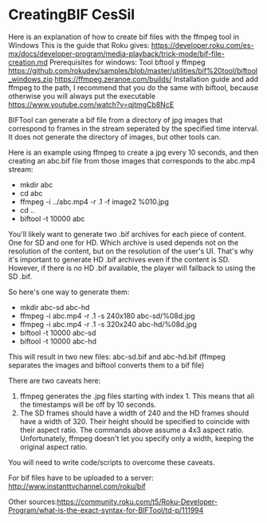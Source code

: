 # CreatingBIF CesSil
Here is an explanation of how to create bif files with the ffmpeg tool in Windows
This is the guide that Roku gives:
https://developer.roku.com/es-mx/docs/developer-program/media-playback/trick-mode/bif-file-creation.md
Prerequisites for windows:
Tool bftool y ffmpeg 
https://github.com/rokudev/samples/blob/master/utilities/bif%20tool/biftool_windows.zip
https://ffmpeg.zeranoe.com/builds/
Installation guide and add ffmpeg to the path, I recommend that you do the same with biftool, because otherwise you will always put the executable
https://www.youtube.com/watch?v=qjtmgCb8NcE


BIFTool can generate a bif file from a directory of jpg images that correspond to frames in the stream seperated by 
the specified time interval. It does not generate the directory of images, but other tools can.

Here is an example using ffmpeg to create a jpg every 10 seconds, and then creating an abc.bif file from
those images that corresponds to the abc.mp4 stream:

-  mkdir abc
-  cd abc
-  ffmpeg -i ../abc.mp4 -r .1 -f image2 %010.jpg
-  cd ..
-  biftool -t 10000 abc

You'll likely want to generate two .bif archives for each piece of content. One for SD and one for HD. Which archive
is used depends not on the resolution of the content, but on the resolution of the user's UI. That's why it's important 
to generate HD .bif archives even if the content is SD. However, if there is no HD .bif available, 
the player will fallback to using the SD .bif.

So here's one way to generate them:
-  mkdir abc-sd abc-hd
-  ffmpeg -i abc.mp4 -r .1 -s 240x180 abc-sd/%08d.jpg
-  ffmpeg -i abc.mp4 -r .1 -s 320x240 abc-hd/%08d.jpg
-  biftool -t 10000 abc-sd
-  biftool -t 10000 abc-hd

This will result in two new files: abc-sd.bif and abc-hd.bif (ffmpeg separates the images and biftool converts them to a bif file)

There are two caveats here:
1) ffmpeg generates the .jpg files starting with index 1. This means that all the timestamps will be off by 10 seconds.
2) The SD frames should have a width of 240 and the HD frames should have a width of 320. Their height should be specified to coincide with their aspect ratio. The commands above assume a 4x3 aspect ratio. Unfortunately, ffmpeg doesn't let you specify only a width, keeping the original aspect ratio.

You will need to write code/scripts to overcome these caveats.

For bif files have to be uploaded to a server:
http://www.instanttvchannel.com/roku/bif 

Other sources:https://community.roku.com/t5/Roku-Developer-Program/what-is-the-exact-syntax-for-BIFTool/td-p/111994
